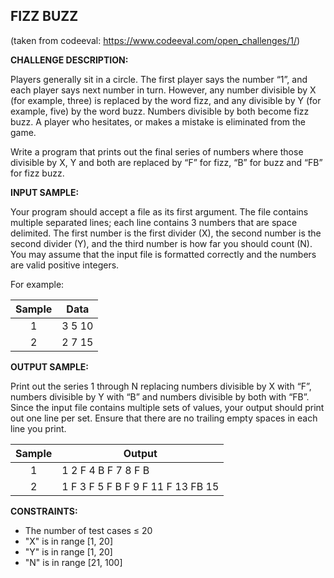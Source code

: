 ## FIZZ BUZZ
(taken from codeeval: <https://www.codeeval.com/open_challenges/1/>)

**CHALLENGE DESCRIPTION:**

Players generally sit in a circle. The first player says the number “1”, and each player says next number in turn. However, any number divisible by X (for example, three) is replaced by the word fizz, and any divisible by Y (for example, five) by the word buzz. Numbers divisible by both become fizz buzz. A player who hesitates, or makes a mistake is eliminated from the game.

Write a program that prints out the final series of numbers where those divisible by X, Y and both are replaced by “F” for fizz, “B” for buzz and “FB” for fizz buzz.

**INPUT SAMPLE:**

Your program should accept a file as its first argument. The file contains multiple separated lines; each line contains 3 numbers that are space delimited. The first number is the first divider (X), the second number is the second divider (Y), and the third number is how far you should count (N). You may assume that the input file is formatted correctly and the numbers are valid positive integers.

For example:

| Sample | Data   |
|:---:|--------|
| 1 | 3 5 10 |
| 2 | 2 7 15 |

**OUTPUT SAMPLE:**

Print out the series 1 through N replacing numbers divisible by X with “F”, numbers divisible by Y with “B” and numbers divisible by both with “FB”. Since the input file contains multiple sets of values, your output should print out one line per set. Ensure that there are no trailing empty spaces in each line you print.

| Sample | Output  |
|:---:|--------|
| 1 | 1 2 F 4 B F 7 8 F B |
| 2 | 1 F 3 F 5 F B F 9 F 11 F 13 FB 15 |

**CONSTRAINTS:**

* The number of test cases ≤ 20
* "X" is in range [1, 20]
* "Y" is in range [1, 20]
* "N" is in range [21, 100]